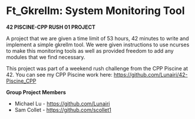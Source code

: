  # Ft_Gkrellm: System Monitoring Tool
 
 __42 PISCINE-CPP RUSH 01 PROJECT__
 
 A project that we are given a time limit of 53 hours, 42 minutes to write and implement a simple gkrellm tool.
 We were given instructions to use ncurses to make this monitoring tools as well as provided freedom to add any modules that we find necessary.
  
 This project was part of a weekend rush challenge from the CPP Piscine at 42. You can see my CPP Piscine work here: https://github.com/Lunairi/42-Piscine_CPP
 
  __Group Project Members__
 - Michael Lu - https://github.com/Lunairi
 - Sam Collet - https://github.com/scollet1

